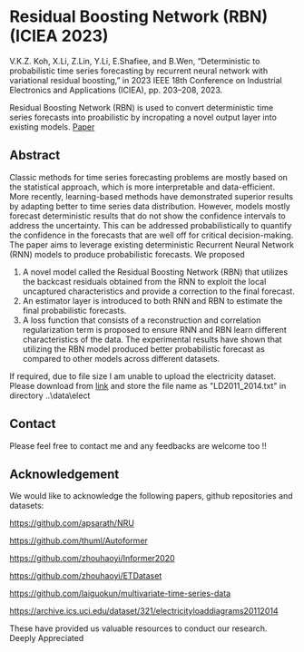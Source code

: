 # Residual Boosting Network (RBN) (ICIEA 2023) 

V.K.Z. Koh, X.Li, Z.Lin, Y.Li, E.Shafiee, and B.Wen, “Deterministic to probabilistic time series forecasting by recurrent neural network with variational residual boosting,” in 2023 IEEE 18th Conference on Industrial Electronics and Applications (ICIEA), pp. 203–208, 2023. 

Residual Boosting Network (RBN) is used to convert deterministic time series forecasts into proabilistic by incropating a novel output layer into existing models. [Paper](https://ieeexplore.ieee.org/abstract/document/10241877)

## Abstract
Classic methods for time series forecasting problems are mostly based on the statistical approach, which is more interpretable and data-efficient. More recently, learning-based methods have demonstrated superior results by adapting better to time series data distribution. However, models mostly forecast deterministic results that do not show the confidence intervals to address the uncertainty. This can be addressed probabilistically to quantify the confidence in the forecasts that are well off for critical decision-making. The paper aims to leverage existing deterministic Recurrent Neural Network (RNN) models to produce probabilistic forecasts. We proposed 
1. A novel model called the Residual Boosting Network (RBN) that utilizes the backcast residuals obtained from the RNN to exploit the local uncaptured characteristics and provide a correction to the final forecast.
2. An estimator layer is introduced to both RNN and RBN to estimate the final probabilistic forecasts. 
3. A loss function that consists of a reconstruction and correlation regularization term is proposed to ensure RNN and RBN learn different characteristics of the data. The experimental results have shown that utilizing the RBN model produced better probabilistic forecast as compared to other models across different datasets.

If required, due to file size I am unable to upload the electricity dataset. Please download from [link](https://archive.ics.uci.edu/dataset/321/electricityloaddiagrams20112014) and store the file name as "LD2011_2014.txt" in directory ..\data\elect

## Contact
Please feel free to contact me and any feedbacks are welcome too !!
## Acknowledgement
We would like to acknowledge the following papers, github repositories and datasets:

https://github.com/apsarath/NRU

https://github.com/thuml/Autoformer

https://github.com/zhouhaoyi/Informer2020

https://github.com/zhouhaoyi/ETDataset

https://github.com/laiguokun/multivariate-time-series-data

https://archive.ics.uci.edu/dataset/321/electricityloaddiagrams20112014

These have provided us valuable resources to conduct our research. Deeply Appreciated
